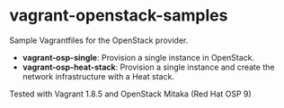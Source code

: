 # vagrant-openstack-samples

Sample Vagrantfiles for the OpenStack provider.

- **vagrant-osp-single**: Provision a single instance in OpenStack.
- **vagrant-osp-heat-stack**: Provision a single instance and create the network infrastructure with a Heat stack.

Tested with Vagrant 1.8.5 and OpenStack Mitaka (Red Hat OSP 9)
